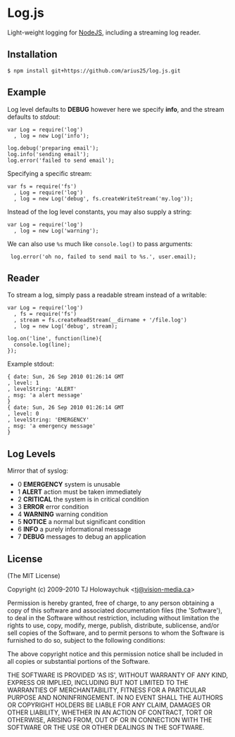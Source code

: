 
# Log.js

 Light-weight logging for [NodeJS](http://nodejs.org), including a 
 streaming log reader.

## Installation

    $ npm install git+https://github.com/arius25/log.js.git

## Example

Log level defaults to __DEBUG__ however here we specify __info__, and the stream defaults to _stdout_:

    var Log = require('log')
      , log = new Log('info');

    log.debug('preparing email');
    log.info('sending email');
    log.error('failed to send email');

Specifying a specific stream:

    var fs = require('fs')
      , Log = require('log')
      , log = new Log('debug', fs.createWriteStream('my.log'));

Instead of the log level constants, you may also supply a string:

    var Log = require('log')
      , log = new Log('warning');

 We can also use `%s` much like `console.log()` to pass arguments:
 
     log.error('oh no, failed to send mail to %s.', user.email);

## Reader

 To stream a log, simply pass a readable stream instead of a writable:

    var Log = require('log')
      , fs = require('fs')
      , stream = fs.createReadStream(__dirname + '/file.log')
      , log = new Log('debug', stream);
   
    log.on('line', function(line){
      console.log(line);
    });

Example stdout:

    { date: Sun, 26 Sep 2010 01:26:14 GMT
    , level: 1
    , levelString: 'ALERT'
    , msg: 'a alert message'
    }
    { date: Sun, 26 Sep 2010 01:26:14 GMT
    , level: 0
    , levelString: 'EMERGENCY'
    , msg: 'a emergency message'
    }

## Log Levels

 Mirror that of syslog:
 
  - 0 __EMERGENCY__  system is unusable
  - 1 __ALERT__ action must be taken immediately
  - 2 __CRITICAL__ the system is in critical condition
  - 3 __ERROR__ error condition
  - 4 __WARNING__ warning condition
  - 5 __NOTICE__ a normal but significant condition
  - 6 __INFO__ a purely informational message
  - 7 __DEBUG__ messages to debug an application

## License 

(The MIT License)

Copyright (c) 2009-2010 TJ Holowaychuk &lt;tj@vision-media.ca&gt;

Permission is hereby granted, free of charge, to any person obtaining
a copy of this software and associated documentation files (the
'Software'), to deal in the Software without restriction, including
without limitation the rights to use, copy, modify, merge, publish,
distribute, sublicense, and/or sell copies of the Software, and to
permit persons to whom the Software is furnished to do so, subject to
the following conditions:

The above copyright notice and this permission notice shall be
included in all copies or substantial portions of the Software.

THE SOFTWARE IS PROVIDED 'AS IS', WITHOUT WARRANTY OF ANY KIND,
EXPRESS OR IMPLIED, INCLUDING BUT NOT LIMITED TO THE WARRANTIES OF
MERCHANTABILITY, FITNESS FOR A PARTICULAR PURPOSE AND NONINFRINGEMENT.
IN NO EVENT SHALL THE AUTHORS OR COPYRIGHT HOLDERS BE LIABLE FOR ANY
CLAIM, DAMAGES OR OTHER LIABILITY, WHETHER IN AN ACTION OF CONTRACT,
TORT OR OTHERWISE, ARISING FROM, OUT OF OR IN CONNECTION WITH THE
SOFTWARE OR THE USE OR OTHER DEALINGS IN THE SOFTWARE.
